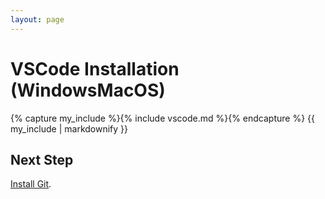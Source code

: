 ```yaml
---
layout: page
---
```


# VSCode Installation (WindowsMacOS)

{% capture my_include %}{% include vscode.md %}{% endcapture %}
{{ my_include | markdownify }}

## Next Step

[Install Git](git.md).
